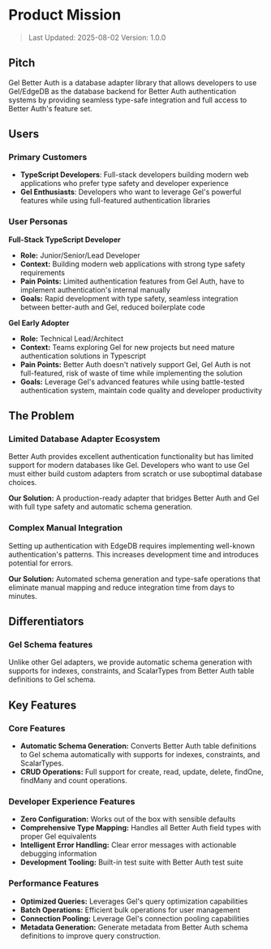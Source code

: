 # Product Mission

> Last Updated: 2025-08-02
> Version: 1.0.0

## Pitch

Gel Better Auth is a database adapter library that allows developers to use Gel/EdgeDB as the database backend for Better Auth authentication systems by providing seamless type-safe integration and full access to Better Auth's feature set.

## Users

### Primary Customers

- **TypeScript Developers**: Full-stack developers building modern web applications who prefer type safety and developer experience
- **Gel Enthusiasts**: Developers who want to leverage Gel's powerful features while using full-featured authentication libraries

### User Personas

**Full-Stack TypeScript Developer**
- **Role:** Junior/Senior/Lead Developer
- **Context:** Building modern web applications with strong type safety requirements
- **Pain Points:** Limited authentication features from Gel Auth, have to implement authentication's internal manually
- **Goals:** Rapid development with type safety, seamless integration between better-auth and Gel, reduced boilerplate code

**Gel Early Adopter**
- **Role:** Technical Lead/Architect
- **Context:** Teams exploring Gel for new projects but need mature authentication solutions in Typescript
- **Pain Points:** Better Auth doesn't natively support Gel, Gel Auth is not full-featured, risk of waste of time while implementing the solution
- **Goals:** Leverage Gel's advanced features while using battle-tested authentication system, maintain code quality and developer productivity

## The Problem

### Limited Database Adapter Ecosystem

Better Auth provides excellent authentication functionality but has limited support for modern databases like Gel. Developers who want to use Gel must either build custom adapters from scratch or use suboptimal database choices.

**Our Solution:** A production-ready adapter that bridges Better Auth and Gel with full type safety and automatic schema generation.

### Complex Manual Integration

Setting up authentication with EdgeDB requires implementing well-known authentication's patterns. This increases development time and introduces potential for errors.

**Our Solution:** Automated schema generation and type-safe operations that eliminate manual mapping and reduce integration time from days to minutes.

## Differentiators

### Gel Schema features

Unlike other Gel adapters, we provide automatic schema generation with supports for indexes, constraints, and ScalarTypes from Better Auth table definitions to Gel schema.

## Key Features

### Core Features

- **Automatic Schema Generation:** Converts Better Auth table definitions to Gel schema automatically with supports for indexes, constraints, and ScalarTypes.
- **CRUD Operations:** Full support for create, read, update, delete, findOne, findMany and count operations.

### Developer Experience Features

- **Zero Configuration:** Works out of the box with sensible defaults
- **Comprehensive Type Mapping:** Handles all Better Auth field types with proper Gel equivalents
- **Intelligent Error Handling:** Clear error messages with actionable debugging information
- **Development Tooling:** Built-in test suite with Better Auth test suite

### Performance Features

- **Optimized Queries:** Leverages Gel's query optimization capabilities
- **Batch Operations:** Efficient bulk operations for user management
- **Connection Pooling:** Leverage Gel's connection pooling capabilities
- **Metadata Generation:** Generate metadata from Better Auth schema definitions to improve query construction.